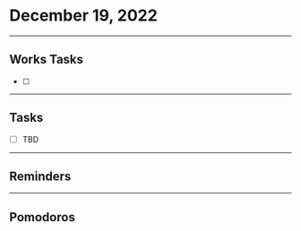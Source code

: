 # December 19, 2022
-----------
## Works Tasks
- [ ] 
-----------
## Tasks
- [ ] TBD

-------------------------------- 
## Reminders

--------------------------
## Pomodoros

